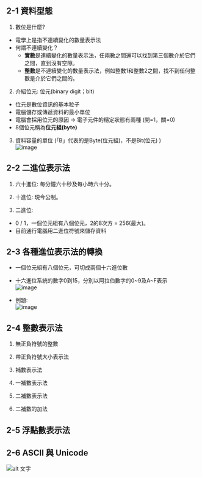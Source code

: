 ## 2-1 資料型態
1. 數位是什麼?
* 電學上是指不連續變化的數量表示法
* 何謂不連續變化？  
   * **實數**是連續變化的數量表示法，任兩數之間還可以找到第三個數介於它們之間，直到沒有空隙。  
   * **整數**是不連續變化的數量表示法，例如整數1和整數2之間，找不到任何整數是介於它們之間的。  

2. 介紹位元: 位元(binary digit；bit)  
* 位元是數位資訊的基本粒子  
* 電腦儲存或傳遞資料的最小單位  
* 電腦會採用位元的原因 → 電子元件的穩定狀態有兩種 (開=1，關=0)  
* 8個位元稱為**位元組(byte)**  

3. 資料容量的單位 (「B」代表的是Byte(位元組)，不是Bit(位元) )  
![image](https://user-images.githubusercontent.com/91866985/143687366-246a3608-07ab-457c-ad24-97ca0d1a9ae1.png)


## 2-2 二進位表示法
1. 六十進位: 每分鐘六十秒及每小時六十分。

2. 十進位: 現今公制。

3. 二進位: 
* 0 / 1，一個位元組有八個位元，2的8次方 = 256(最大)。  
* 目前通行電腦用二進位符號來儲存資料  

## 2-3 各種進位表示法的轉換
* 一個位元組有八個位元，可切成兩個十六進位數  
* 十六進位系統的數字0到15，分別以阿拉伯數字的0~9及A~F表示  
![image](https://user-images.githubusercontent.com/91866985/143687540-76dc17ba-7049-4b23-b59a-e461e6b28508.png)

* 例題:  
![image](https://user-images.githubusercontent.com/91866985/143687565-9b8ac787-c11c-40d2-bb8f-81ed08b16763.png)


## 2-4 整數表示法
1. 無正負符號的整數

2. 帶正負符號大小表示法

3. 補數表示法

4. 一補數表示法

5. 二補數表示法

6. 二補數的加法

## 2-5 浮點數表示法

## 2-6 ASCII 與 Unicode
![alt 文字](https://upload.wikimedia.org/wikipedia/commons/c/cf/USASCII_code_chart.png "Wiki: ACIIcode")


